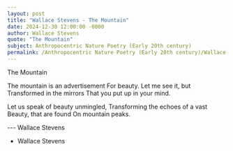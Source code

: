 ```yaml
---
layout: post
title: "Wallace Stevens - The Mountain"
date: 2024-12-30 12:00:00 -0000
author: Wallace Stevens
quote: "The Mountain"
subject: Anthropocentric Nature Poetry (Early 20th century)
permalink: /Anthropocentric Nature Poetry (Early 20th century)/Wallace Stevens/Wallace Stevens - The Mountain
---
```


The Mountain

The mountain is an advertisement
For beauty. Let me see it, but
Transformed in the mirrors
That you put up in your mind.

Let us speak of beauty unmingled,
Transforming the echoes of a vast
Beauty, that are found
On mountain peaks.

--- Wallace Stevens

- Wallace Stevens
